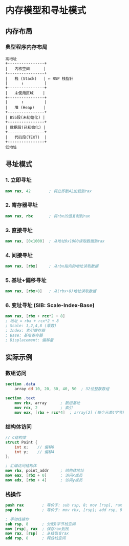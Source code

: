 # 内存模型和寻址模式

## 内存布局

### 典型程序内存布局
```
高地址
+----------------+
|   内核空间      |
+----------------+
|   栈 (Stack)   | ← RSP 栈指针
|      ↓         |
+----------------+
|   未使用区域    |
+----------------+
|      ↑         |
|   堆 (Heap)    |
+----------------+
| BSS段(未初始化) |
+----------------+
| 数据段(已初始化) |
+----------------+
|   代码段(TEXT)  |
+----------------+
低地址
```

## 寻址模式

### 1. 立即寻址
```nasm
mov rax, 42        ; 将立即数42加载到rax
```

### 2. 寄存器寻址
```nasm
mov rax, rbx       ; 将rbx的值复制到rax
```

### 3. 直接寻址
```nasm
mov rax, [0x1000]  ; 从地址0x1000读取数据到rax
```

### 4. 间接寻址
```nasm
mov rax, [rbx]     ; 从rbx指向的地址读取数据
```

### 5. 基址+偏移寻址
```nasm
mov rax, [rbx+8]   ; 从(rbx+8)地址读取数据
```

### 6. 变址寻址 (SIB: Scale-Index-Base)
```nasm
mov rax, [rbx + rcx*2 + 8]
; 地址 = rbx + rcx*2 + 8
; Scale: 1,2,4,8 (乘数)
; Index: 索引寄存器
; Base: 基址寄存器
; Displacement: 偏移量
```

## 实际示例

### 数组访问
```nasm
section .data
    array dd 10, 20, 30, 40, 50  ; 32位整数数组

section .text
    mov rbx, array      ; 数组基址
    mov rcx, 2          ; 索引
    mov eax, [rbx + rcx*4]  ; array[2] (每个元素4字节)
```

### 结构体访问
```c
// C结构体
struct Point {
    int x;    // 偏移0
    int y;    // 偏移4
};
```

```nasm
; 汇编访问结构体
mov rbx, point_addr     ; 结构体地址
mov eax, [rbx + 0]      ; 访问x成员
mov edx, [rbx + 4]      ; 访问y成员
```

### 栈操作
```nasm
push rax        ; 等价于: sub rsp, 8; mov [rsp], rax
pop rbx         ; 等价于: mov rbx, [rsp]; add rsp, 8

; 手动栈操作
sub rsp, 8      ; 分配8字节栈空间
mov [rsp], rax  ; 保存rax到栈
mov rax, [rsp]  ; 从栈恢复rax
add rsp, 8      ; 释放栈空间
```